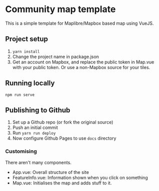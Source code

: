 # Community map template

This is a simple template for Maplibre/Mapbox based map using VueJS.

## Project setup

1. `yarn install`
2. Change the project name in package.json
3. Get an account on Mapbox, and replace the public token in Map.vue with your public token. Or use a non-Mapbox source for your tiles.

## Running locally
```
npm run serve
```

## Publishing to Github
1. Set up a Github repo (or fork the original source)
2. Push an initial commit
3. Run `yarn run deploy`
4. Now configure Github Pages to use `docs` directory

### Customising

There aren't many components.

* App.vue: Overall structure of the site
* FeatureInfo.vue: Information shown when you click on something
* Map.vue: Initialises the map and adds stuff to it.